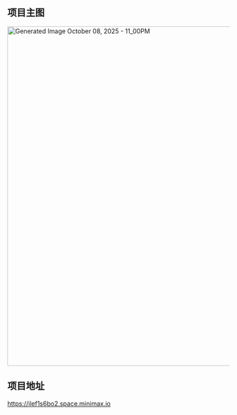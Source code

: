 ## 项目主图
<img width="1344" height="768" alt="Generated Image October 08, 2025 - 11_00PM" src="https://github.com/user-attachments/assets/9916ab3c-9299-42b7-aded-cedbe8f26d66" />

## 项目地址
https://ilef1s6bo2.space.minimax.io
